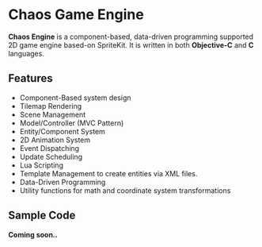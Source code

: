 Chaos Game Engine
=================

**Chaos Engine** is a component-based, data-driven programming supported 2D game engine based-on SpriteKit. It is written in both **Objective-C** and **C** languages.

Features
--------
* Component-Based system design
* Tilemap Rendering
* Scene Management
* Model/Controller (MVC Pattern)
* Entity/Component System
* 2D Animation System
* Event Dispatching
* Update Scheduling
* Lua Scripting
* Template Management to create entities via XML files.
* Data-Driven Programming
* Utility functions for math and coordinate system transformations

Sample Code
-----------
**Coming soon..**

